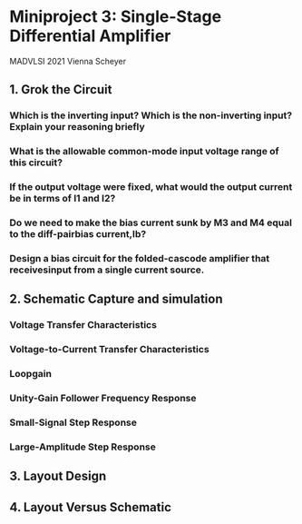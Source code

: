 # Miniproject 3: Single-Stage Differential Amplifier
MADVLSI 2021
Vienna Scheyer

## 1. Grok the Circuit
### Which is the inverting input? Which is the non-inverting input? Explain your reasoning briefly
### What is the allowable common-mode input voltage range of this circuit?
### If the output voltage were fixed, what would the output current be in terms of I1 and I2?
### Do we need to make the bias current sunk by M3 and M4 equal to the diff-pairbias current,Ib?
### Design a bias circuit for the folded-cascode amplifier that receivesinput from a single current source.
## 2. Schematic Capture and simulation

### Voltage Transfer Characteristics

### Voltage-to-Current Transfer Characteristics

### Loopgain

### Unity-Gain Follower Frequency Response

### Small-Signal Step Response

### Large-Amplitude Step Response

## 3. Layout Design

## 4. Layout Versus Schematic
